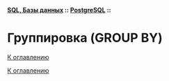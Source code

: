 **[SQL, Базы данных](../../README.md#sql-and-db) :: [PostgreSQL](../../README.md#sql-and-db-postgresql) ::**
# Группировка (GROUP BY)

<!--

-->

[К оглавлению](../../README.md#sql-and-db-postgresql)



[К оглавлению](../../README.md#sql-and-db-postgresql)
